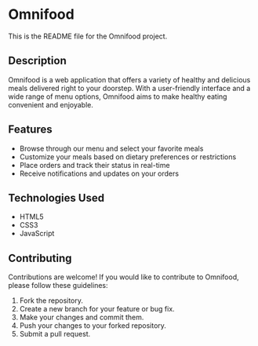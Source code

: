 # Omnifood

This is the README file for the Omnifood project.

## Description

Omnifood is a web application that offers a variety of healthy and delicious meals delivered right to your doorstep. With a user-friendly interface and a wide range of menu options, Omnifood aims to make healthy eating convenient and enjoyable.

## Features

- Browse through our menu and select your favorite meals
- Customize your meals based on dietary preferences or restrictions
- Place orders and track their status in real-time
- Receive notifications and updates on your orders

## Technologies Used

- HTML5
- CSS3
- JavaScript

## Contributing

Contributions are welcome! If you would like to contribute to Omnifood, please follow these guidelines:

1. Fork the repository.
2. Create a new branch for your feature or bug fix.
3. Make your changes and commit them.
4. Push your changes to your forked repository.
5. Submit a pull request.
